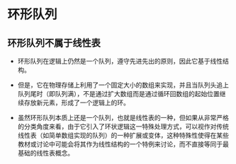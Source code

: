 # 环形队列
## 环形队列不属于线性表
- 环形队列在逻辑上仍然是一个队列，遵守先进先出的原则，因此它基于线性结构。

- 但是，它在物理存储上利用了一个固定大小的数组来实现，并且当队列头追上队列尾时（即队列满），不是通过扩大数组而是通过循环回数组的起始位置继续存放新元素，形成了一个逻辑上的环。

- 虽然环形队列本质上还是一个队列，也就是线性表的一种，但如果从非常严格的分类角度来看，由于它引入了环状逻辑这一特殊处理方式，可以视作对传统线性表（如简单数组实现的队列）的一种扩展或变体，这种特殊性使得在某些教材或讨论中可能会将其作为线性结构的一个特例来讨论，而不直接等同于最基础的线性表概念。

